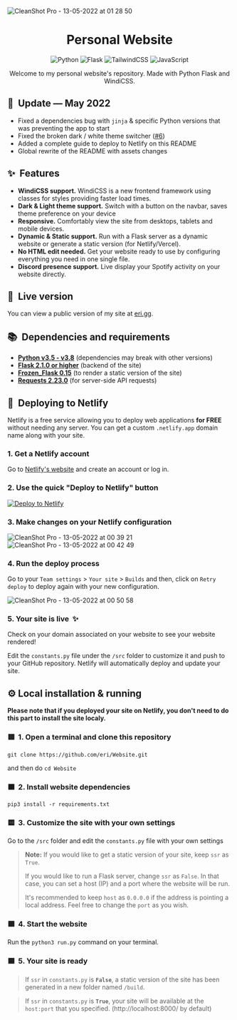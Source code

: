 ![CleanShot Pro - 13-05-2022 at 01 28 50](https://user-images.githubusercontent.com/38740024/168183634-46839b95-33d4-4796-a674-602444ed69d9.png)


<h1 align="center">Personal Website</h1>
<p align="center">
<img alt="Python" src="https://img.shields.io/badge/python-%2314354C.svg?&style=for-the-badge&logo=python&logoColor=white"/>
<img alt="Flask" src="https://img.shields.io/badge/flask-%23000.svg?&style=for-the-badge&logo=flask&logoColor=white"/>
<img alt="TailwindCSS" src="https://img.shields.io/badge/tailwindcss-%2338B2AC.svg?&style=for-the-badge&logo=tailwind-css&logoColor=white"/>
<img alt="JavaScript" src="https://img.shields.io/badge/javascript-%23323330.svg?&style=for-the-badge&logo=javascript&logoColor=%23F7DF1E"/>
</p>
<p align="center">Welcome to my personal website's repository. Made with Python Flask and WindiCSS.</p>

## 🔄&nbsp; Update — May 2022
- Fixed a dependencies bug with `jinja` & specific Python versions that was preventing the app to start
- Fixed the broken dark / white theme switcher ([#6](https://github.com/eri/Website/pull/6))
- Added a complete guide to deploy to Netlify on this README
- Global rewrite of the README with assets changes

## ✨&nbsp; Features
* **WindiCSS support.** WindiCSS is a new frontend framework using classes for styles providing faster load times.
* **Dark & Light theme support.** Switch with a button on the navbar, saves theme preference on your device
* **Responsive.** Comfortably view the site from desktops, tablets and mobile devices.
* **Dynamic & Static support.** Run with a Flask server as a dynamic website or generate a static version (for Netlify/Vercel).
* **No HTML edit needed.** Get your website ready to use by configuring everything you need in one single file.
* **Discord presence support.** Live display your Spotify activity on your website directly.

## 🔎&nbsp; Live version
You can view a public version of my site at [eri.gg](https://eri.gg).

## 📚&nbsp; Dependencies and requirements
- [**Python v3.5 - v3.8**](https://www.python.org/downloads/) (dependencies may break with other versions)
- [**Flask 2.1.0 or higher**](https://flask.palletsprojects.com/en/1.1.x/installation/) (backend of the site)
- [**Frozen_Flask 0.15**](https://pythonhosted.org/Frozen-Flask/#installation) (to render a static version of the site)
- [**Requests 2.23.0**](https://docs.python-requests.org/en/master/user/install/) (for server-side API requests)

## 🙌&nbsp; Deploying to Netlify
Netlify is a free service allowing you to deploy web applications **for FREE** without needing any server. You can get a custom `.netlify.app` domain name along with your site.

### 1. Get a Netlify account
Go to [Netlify's website](https://netlify.com) and create an account or log in.

### 2. Use the quick "Deploy to Netlify" button

[![Deploy to Netlify](https://www.netlify.com/img/deploy/button.svg)](https://app.netlify.com/start/deploy?repository=https://github.com/eri/Website)

### 3. Make changes on your Netlify configuration
![CleanShot Pro - 13-05-2022 at 00 39 21](https://user-images.githubusercontent.com/38740024/168179268-5fc54612-19f6-4834-9c5f-b630cb09bd40.png)
![CleanShot Pro - 13-05-2022 at 00 42 49](https://user-images.githubusercontent.com/38740024/168179509-db3b1960-d4c0-44b7-8c83-96f30684bf7a.png)

### 4. Run the deploy process
Go to your `Team settings` > `Your site` > `Builds` and then, click on `Retry deploy` to deploy again with your new configuration.

![CleanShot Pro - 13-05-2022 at 00 50 58](https://user-images.githubusercontent.com/38740024/168180344-96fd49e0-b67e-47e3-993f-6c09c15fc6af.png)

### 5. Your site is live &nbsp;✨
Check on your domain associated on your website to see your website rendered! 

Edit the `constants.py` file under the `/src` folder to customize it and push to your GitHub repository. Netlify will automatically deploy and update your site.

## ⚙️ Local installation & running
**Please note that if you deployed your site on Netlify, you don't need to do this part to install the site localy.**


### 🟥&nbsp; 1. Open a terminal and clone this repository
`git clone https://github.com/eri/Website.git` 

and then do `cd Website`

### 🟧&nbsp; 2. Install website dependencies
`pip3 install -r requirements.txt`

### 🟨&nbsp; 3. Customize the site with your own settings
Go to the `/src` folder and edit the `constants.py` file with your own settings

> **Note:** If you would like to get a static version of your site, keep `ssr` as `True`. 
>
>If you would like to run a Flask server, change `ssr` as `False`. In that case, you can set a host (IP) and a port where the website will be run. 
>
>It's recommended to keep `host` as `0.0.0.0` if the address is pointing a local address. Feel free to change the `port` as you wish.

### 🟩 &nbsp;4. Start the website
Run the `python3 run.py` command on your terminal.

### 🟦&nbsp; 5. **Your site is ready**
> If `ssr` in `constants.py` is **`False`**, a static version of the site has been generated in a new folder named `/build`.

> If `ssr` in `constants.py` is **`True`**, your site will be available at the `host:port` that you specified. (http://localhost:8000/ by default)
